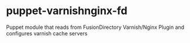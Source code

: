 puppet-varnishnginx-fd
======================

Puppet module that reads from FusionDirectory Varnish/Nginx Plugin and configures varnish cache servers
